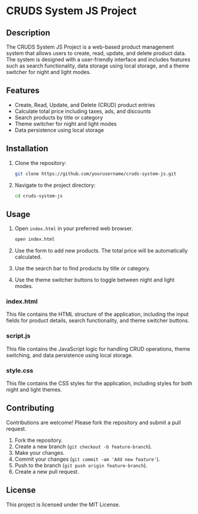 # CRUDS System JS Project

## Description

The CRUDS System JS Project is a web-based product management system that allows users to create, read, update, and delete product data. The system is designed with a user-friendly interface and includes features such as search functionality, data storage using local storage, and a theme switcher for night and light modes.

## Features

- Create, Read, Update, and Delete (CRUD) product entries
- Calculate total price including taxes, ads, and discounts
- Search products by title or category
- Theme switcher for night and light modes
- Data persistence using local storage

## Installation

1. Clone the repository:
    ```bash
    git clone https://github.com/yourusername/cruds-system-js.git
    ```
2. Navigate to the project directory:
    ```bash
    cd cruds-system-js
    ```

## Usage

1. Open `index.html` in your preferred web browser.

    ```bash
    open index.html
    ```

2. Use the form to add new products. The total price will be automatically calculated.

3. Use the search bar to find products by title or category.

4. Use the theme switcher buttons to toggle between night and light modes.
   
### index.html

This file contains the HTML structure of the application, including the input fields for product details, search functionality, and theme switcher buttons.

### script.js

This file contains the JavaScript logic for handling CRUD operations, theme switching, and data persistence using local storage.

### style.css

This file contains the CSS styles for the application, including styles for both night and light themes.

## Contributing

Contributions are welcome! Please fork the repository and submit a pull request.

1. Fork the repository.
2. Create a new branch (`git checkout -b feature-branch`).
3. Make your changes.
4. Commit your changes (`git commit -am 'Add new feature'`).
5. Push to the branch (`git push origin feature-branch`).
6. Create a new pull request.

## License

This project is licensed under the MIT License.
